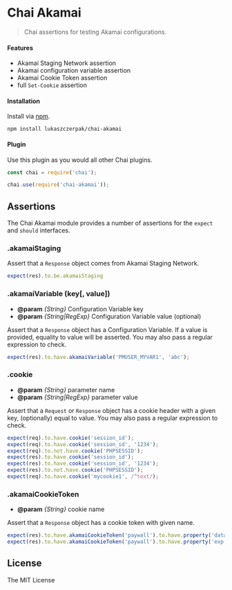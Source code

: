 # Chai Akamai

> Chai assertions for testing Akamai configurations.

#### Features

- Akamai Staging Network assertion
- Akamai configuration variable assertion
- Akamai Cookie Token assertion
- full `Set-Cookie` assertion

#### Installation

Install via [npm](http://npmjs.org).

    npm install lukaszczerpak/chai-akamai

#### Plugin

Use this plugin as you would all other Chai plugins.

```js
const chai = require('chai');

chai.use(require('chai-akamai'));
```

## Assertions

The Chai Akamai module provides a number of assertions
for the `expect` and `should` interfaces.

### .akamaiStaging

Assert that a `Response` object comes from Akamai Staging Network.

```js
expect(res).to.be.akamaiStaging
```

### .akamaiVariable (key[, value])

* **@param** _{String}_ Configuration Variable key
* **@param** _{String|RegExp}_ Configuration Variable value (optional)

Assert that a `Response` object has a Configuration Variable.
If a value is provided, equality to value will be asserted.
You may also pass a regular expression to check.

```js
expect(res).to.have.akamaiVariable('PMUSER_MYVAR1', 'abc');
```

### .cookie

* **@param** _{String}_ parameter name
* **@param** _{String|RegExp}_ parameter value

Assert that a `Request` or `Response` object has a cookie header with a
given key, (optionally) equal to value.
You may also pass a regular expression to check.

```js
expect(req).to.have.cookie('session_id');
expect(req).to.have.cookie('session_id', '1234');
expect(req).to.not.have.cookie('PHPSESSID');
expect(res).to.have.cookie('session_id');
expect(res).to.have.cookie('session_id', '1234');
expect(res).to.not.have.cookie('PHPSESSID');
expect(req).to.have.cookie('mycookie1', /^text/);
```

### .akamaiCookieToken

* **@param** _{String}_ cookie name

Assert that a `Response` object has a cookie token with given name.

```js
expect(res).to.have.akamaiCookieToken('paywall').to.have.property('data').to.be.equal('userid=1234');
expect(res).to.have.akamaiCookieToken('paywall').to.have.property('exp').to.be.closeTo(new Date(), 60);
```


## License

The MIT License

